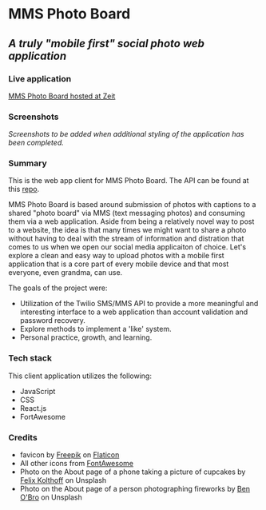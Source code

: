# MMS Photo Board

## *A truly "mobile first" social photo web application*

### Live application
[MMS Photo Board hosted at Zeit](https://mms-photo-board.cwilliams.now.sh)

### Screenshots
*Screenshots to be added when additional styling of the application has been completed.*

### Summary
This is the web app client for MMS Photo Board. The API can be found at this [repo](https://github.com/Williams-Christopher/mms-photo-board-api).

MMS Photo Board is based around submission of photos with captions to a shared "photo board" via MMS (text messaging photos) and consuming them via a web application. Aside from being a relatively novel way to post to a website, the idea is that many times we might want to share a photo without having to deal with the stream of information and distration that comes to us when we open our social media applicaiton of choice. Let's explore a clean and easy way to upload photos with a mobile first application that is a core part of every mobile device and that most everyone, even grandma, can use.

The goals of the project were:
* Utilization of the Twilio SMS/MMS API to provide a more meaningful and interesting interface to a web application than account validation and password recovery.
* Explore methods to implement a 'like' system.
* Personal practice, growth, and learning.

### Tech stack
This client application utilizes the following:
* JavaScript
* CSS
* React.js
* FortAwesome

### Credits
* favicon by [Freepik](https://www.flaticon.com/authors/freepik) on [Flaticon](https://www.flaticon.com/)
* All other icons from [FontAwesome](https://fontawesome.com/)
* Photo on the About page of a phone taking a picture of cupcakes by [Felix Kolthoff](https://unsplash.com/@felix_kolthoff?utm_source=unsplash&utm_medium=referral&utm_content=creditCopyText) on Unsplash
* Photo on the About page of a person photographing fireworks by [Ben O'Bro](https://unsplash.com/@benobro?utm_source=unsplash&utm_medium=referral&utm_content=creditCopyText) on Unsplash
